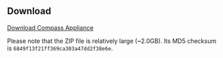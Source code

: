 <h2 id="download">Download</h2>
<a href="https://s3-us-west-1.amazonaws.com/compass-golden-image/compass.zip" class="btn btn-large btn-primary">Download Compass Appliance</a>

  Please note that the ZIP file is relatively large (~2.0GB). Its MD5 checksum is `6849f13f21ff369ca303a47dd2f38e6e`.
